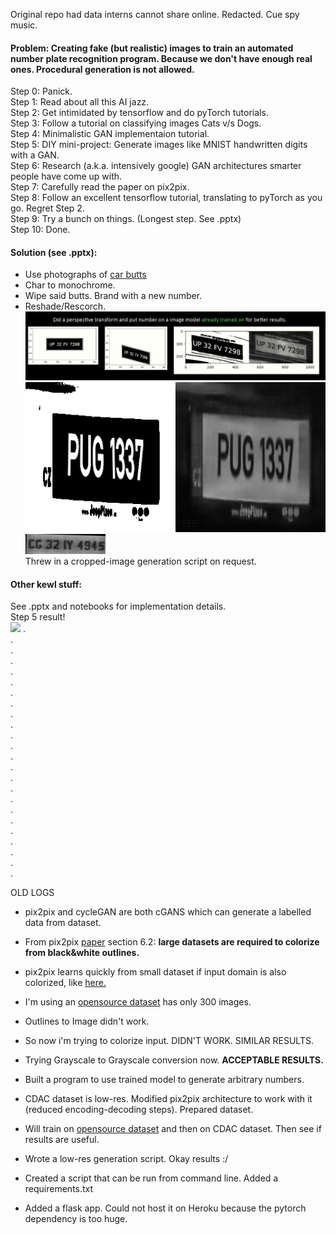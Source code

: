 Original repo had data interns cannot share online. Redacted. Cue spy music.

#### Problem: Creating fake (but realistic) images to train an automated number plate recognition program. Because we don't have enough real ones. Procedural generation is not allowed. 

Step 0: Panick.   
Step 1: Read about all this AI jazz.   
Step 2: Get intimidated by tensorflow and do pyTorch tutorials.  
Step 3: Follow a tutorial on classifying images Cats v/s Dogs.  
Step 4: Minimalistic GAN implementaion tutorial.  
Step 5: DIY mini-project: Generate images like MNIST handwritten digits with a GAN.  
Step 6: Research (a.k.a. intensively google) GAN architectures smarter people have come up with.   
Step 7: Carefully read the paper on pix2pix.   
Step 8: Follow an excellent tensorflow tutorial, translating to pyTorch as you go. Regret Step 2.   
Step 9: Try a bunch on things. (Longest step. See .pptx)   
Step 10: Done.   

#### Solution (see .pptx):
- Use photographs of [car butts](https://medusa.fit.vutbr.cz/traffic/research-topics/general-traffic-analysis/holistic-recognition-of-low-quality-license-plates-by-cnn-using-track-annotated-data-iwt4s-avss-2017/)   
- Char to monochrome.  
- Wipe said butts. Brand with a new number.  
- Reshade/Rescorch.  
![](https://github.com/iWrote/pix2pix4plateGen/blob/master/PICTURES%20Yay/final%20solution.PNG)
![](https://github.com/iWrote/pix2pix4plateGen/blob/master/PICTURES%20Yay/SUCCESS__pug_plate.png)  
![](https://github.com/iWrote/pix2pix4plateGen/blob/master/PICTURES%20Yay/LOW-RES-PLATE-GEN.gif)  
Threw in a cropped-image generation script on request. 

#### Other kewl stuff:
See .pptx and notebooks for implementation details.   
Step 5 result!  
![](https://github.com/iWrote/pix2pix4plateGen/blob/master/phase%201%20practice%20notebooks/mnistGanSuccess.gif)
.  
.  
.  
.  
.  
.  
.  
.  
.  
.  
.  
.  
.  
.  
.  
.  
.  
.  
.  
.  
.  
.  
.  
.  

        
         
         
          
            
            







OLD LOGS
- pix2pix and cycleGAN are both cGANS which can generate a labelled data from dataset.
- From pix2pix [paper](https://arxiv.org/pdf/1611.07004.pdf) section 6.2: **large datasets are required to colorize from black&white outlines.**
- pix2pix learns quickly from small dataset if input domain is also colorized, like [here.](https://blog.paperspace.com/content/images/2018/08/test-html-1.png)
- I'm using an [opensource dataset](https://medusa.fit.vutbr.cz/traffic/research-topics/general-traffic-analysis/holistic-recognition-of-low-quality-license-plates-by-cnn-using-track-annotated-data-iwt4s-avss-2017/) has only 300 images.
- Outlines to Image didn't work.
- So now i'm trying to colorize input. DIDN'T WORK. SIMILAR RESULTS. 
- Trying Grayscale to Grayscale conversion now. **ACCEPTABLE RESULTS.**
- Built a program to use trained model to generate arbitrary numbers. 

- CDAC dataset is low-res. Modified pix2pix architecture to work with it (reduced encoding-decoding steps). Prepared dataset.
- Will train on [opensource dataset](https://medusa.fit.vutbr.cz/traffic/research-topics/general-traffic-analysis/holistic-recognition-of-low-quality-license-plates-by-cnn-using-track-annotated-data-iwt4s-avss-2017/) and then on CDAC dataset. Then see if results are useful.

- Wrote a low-res generation script. Okay results :/
- Created a script that can be run from command line. Added a requirements.txt
- Added a flask app. Could not host it on Heroku because the pytorch dependency is too huge.

